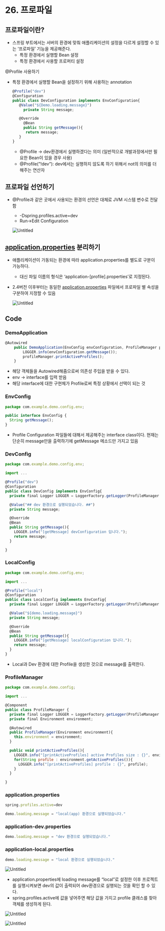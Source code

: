 # 26. 프로파일

## 프로파일이란?

- 스프링 부트에서는 서버의 환경에 맞춰 애플리케이션의 설정을 다르게 설정할 수 있는 ‘프로파일’ 기능을 제공해준다.
    - 특정 환경에서 실행할 Bean 설정
    - 특정 환경에서 사용할 프로퍼티 설정
    

@Profile 사용하기

- 특정 환경에서 실행할 Bean을 설정하기 위해 사용하는 annotation
    
    ```jsx
    @Profile("dev")
    @Configuration
    public class DevConfiguration implements EnvConfiguration{
       @Value("${Demo.loading.message}")
    	 private String message;
    
       @Override
    	 @Bean
    	 public String getMessage(){
          return message;
       }
    }
    ```
    
    - @Profile → dev환경에서 실행하겠다는 의미 (일반적으로 개발과정에서만 필요한 Bean이 있을 경우 사용)
    - @Profile(”!dev”): dev에서는 실행하지 않도록 하기 위해서 not의 의미를 더해주는 연산자
    

## 프로파일 선언하기

- @Profile과 같은 곳에서 사용되는 환경의 선언은 대체로 JVM 시스템 변수로 전달함
    - -Dspring.profiles.active=dev
    - Run→Edit Configuration
    
    ![Untitled](26%20%E1%84%91%E1%85%B3%E1%84%85%E1%85%A9%E1%84%91%E1%85%A1%E1%84%8B%E1%85%B5%E1%86%AF%20e93bd059a97f4cc0b26e9a9ea210a3f5/Untitled.png)
    

## [application.properties](http://application.properties) 분리하기

- 애플리케이션이 가동되는 환경에 따라 application.properties를 별도로 구분이 가능하다.
    - 대신 파일 이름의 형식은 ‘application-[profile].properties’로 지정된다.
- 2.4버전 이후부터는 동일한 [application.properties](http://application.properties) 파일에서 프로파일 별 속성을 구분하여 지정할 수 있음
    
    ![Untitled](26%20%E1%84%91%E1%85%B3%E1%84%85%E1%85%A9%E1%84%91%E1%85%A1%E1%84%8B%E1%85%B5%E1%86%AF%20e93bd059a97f4cc0b26e9a9ea210a3f5/Untitled%201.png)
    

## Code

### DemoApplication

```jsx
@Autowired
    public DemoApplication(EnvConfig envConfiguration, ProfileManager profileManager){
        LOGGER.info(envConfiguration.getMessage());
        profileManager.printActiveProfiles();
    }
```

- 해당 객체들을 Autowired해줌으로써  의존성 주입을 받을 수 있다.
- env → interface를 입력 받음
- 해당 interface에 대한 구현체가 Profile로써 특정 상황에서 선택이 되는 것

### EnvConfig

```jsx
package com.example.demo.config.env;

public interface EnvConfig {
  String getMessage();
}
```

- Profile Configuration 파일들에 대해서 제공해주는 interface class이다. 현재는 단순히 message만을 출력하기에 getMessage 메소드만 가지고 있음

### DevConfig

```jsx
package com.example.demo.config.env;

import ...

@Profile("dev")
@Configuration
public class DevConfig implements EnvConfig{
  private final Logger LOGGER = LoggerFactory.getLogger(ProfileManager.class);

  @Value("## dev 환경으로 실행되었습니다. ##")
  private String message;

  @Override
  @Bean
  public String getMessage(){
    LOGGER.info("[getMessage] devConfiguration 입니다.");
    return message;
  }

}
```

### LocalConfig

```jsx
package com.example.demo.config.env;

import ...

@Profile("local")
@Configuration
public class LocalConfig implements EnvConfig{
  private final Logger LOGGER = LoggerFactory.getLogger(ProfileManager.class);

  @Value("${demo.loading.message}")
  private String message;

  @Override
  @Bean
  public String getMessage(){
    LOGGER.info("[getMessage] localConfiguration 입니다.");
    return message;
  }
}
```

- Local과 Dev 환경에 대한 Profile을 생성한 것으로 message를 출력한다.

### ProfileManager

```jsx
package com.example.demo.config;

import ...

@Component
public class ProfileManager {
  private final Logger LOGGER = LoggerFactory.getLogger(ProfileManager.class);
  private final Environment environment;

  @Autowired
  public ProfileManager(Environment environment){
    this.environment = environment;
  }

  public void printActiveProfiles(){
    LOGGER.info("[printActiveProfiles] active Profiles size : {}", environment.getActiveProfiles().length);
    for(String profile : environment.getActiveProfiles()){
      LOGGER.info("[printActiveProfiles] profile : {}", profile);
    }
  }

}
```

### application.properties

```jsx
spring.profiles.active=dev

demo.loading.message = "local(app) 환경으로 실행되었습니다."
```

### application-dev.properties

```jsx
demo.loading.message = "dev 환경으로 실행되었습니다."
```

### application-local.properties

```jsx
demo.loading.message = "local 환경으로 실행되었습니다."
```

![Untitled](26%20%E1%84%91%E1%85%B3%E1%84%85%E1%85%A9%E1%84%91%E1%85%A1%E1%84%8B%E1%85%B5%E1%86%AF%20e93bd059a97f4cc0b26e9a9ea210a3f5/Untitled%202.png)

- application.properties에 loading message를 “local”로 설정한 이후 프로젝트를 실행시켜보면 dev의 값이 출력되어 dev환경으로 실행되는 것을 확인 할 수 있다.
- spring.profiles.active에 값을 넣어주면 해당 값을 가지고 profile 클래스를 찾아 객체를 생성하게 된다.

![Untitled](26%20%E1%84%91%E1%85%B3%E1%84%85%E1%85%A9%E1%84%91%E1%85%A1%E1%84%8B%E1%85%B5%E1%86%AF%20e93bd059a97f4cc0b26e9a9ea210a3f5/Untitled%203.png)

![Untitled](26%20%E1%84%91%E1%85%B3%E1%84%85%E1%85%A9%E1%84%91%E1%85%A1%E1%84%8B%E1%85%B5%E1%86%AF%20e93bd059a97f4cc0b26e9a9ea210a3f5/Untitled%204.png)